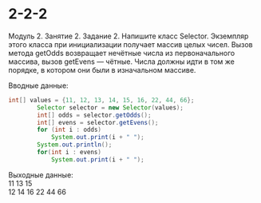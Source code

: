 # 2-2-2
Модуль 2. Занятие 2. Задание 2.
Напишите класс Selector. Экземпляр этого класса при инициализации получает массив целых чисел. Вызов метода getOdds возвращает нечётные числа из первоначального массива, вызов getEvens — чётные.
Числа должны идти в том же порядке, в котором они были в изначальном массиве.

Вводные данные:<br/>
```java
int[] values = {11, 12, 13, 14, 15, 16, 22, 44, 66};
        Selector selector = new Selector(values);
        int[] odds = selector.getOdds();
        int[] evens = selector.getEvens();
        for (int i : odds)
            System.out.print(i + " ");
        System.out.println();
        for(int i : evens)
            System.out.print(i + " ");
```

Выходные данные:<br/>
11 13 15 <br/>
12 14 16 22 44 66 <br/>
